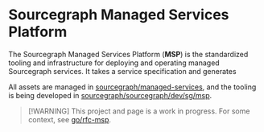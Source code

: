 # Sourcegraph Managed Services Platform

The Sourcegraph Managed Services Platform (**MSP**) is the standardized tooling and infrastructure for deploying and operating managed Sourcegraph services.
It takes a service specification and generates

All assets are managed in [sourcegraph/managed-services](https://github.com/sourcegraph/managed-services), and the tooling is being developed in [sourcegraph/sourcegraph/dev/sg/msp](https://github.com/sourcegraph/sourcegraph/tree/main/dev/sg/msp).

> [!WARNING] This project and page is a work in progress. For some context, see [go/rfc-msp](http://go/rfc-msp).
